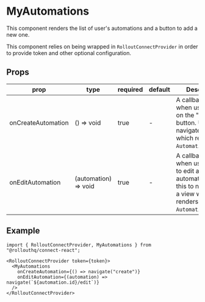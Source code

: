 # MyAutomations

This component renders the list of user's automations and a button to add a new one.

This component relies on being wrapped in `RolloutConnectProvider` in order to provide token and other optional configuration.

## Props

| prop               | type                 | required | default | Description                                                                                                                            |
|--------------------|----------------------|----------|---------|---------------------|
| onCreateAutomation | () => void           | true     | -       | A callback to call when user clicks on the "New" button. Use this to navigate to a view which renders `AutomationCreator`.             |
| onEditAutomation   | (automation) => void | true     | -       | A callback to call when user intents to edit an existing automation. Use this to navigate to a view which renders  `AutomationEditor`. |

## Example

```tsx
import { RolloutConnectProvider, MyAutomations } from "@rollouthq/connect-react";

<RolloutConnectProvider token={token}>
  <MyAutomations
    onCreateAutomation={() => navigate("create")}
    onEditAutomation={(automation) => navigate(`${automation.id}/edit`)}
  />
</RolloutConnectProvider>
```